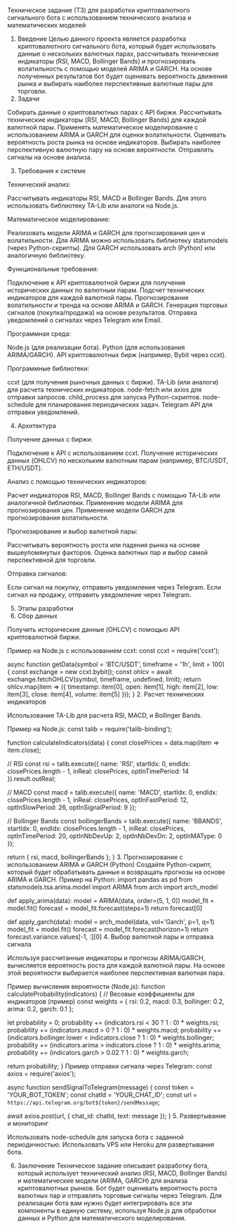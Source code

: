 Техническое задание (ТЗ) для разработки криптовалютного сигнального бота с использованием технического анализа и математических моделей
1. Введение
Целью данного проекта является разработка криптовалютного сигнального бота, который будет использовать данные о нескольких валютных парах, рассчитывать технические индикаторы (RSI, MACD, Bollinger Bands) и прогнозировать волатильность с помощью моделей ARIMA и GARCH. На основе полученных результатов бот будет оценивать вероятность движения рынка и выбирать наиболее перспективные валютные пары для торговли.
2. Задачи

Собирать данные о криптовалютных парах с API биржи.
Рассчитывать технические индикаторы (RSI, MACD, Bollinger Bands) для каждой валютной пары.
Применять математическое моделирование с использованием ARIMA и GARCH для оценки волатильности.
Оценивать вероятность роста рынка на основе индикаторов.
Выбирать наиболее перспективную валютную пару на основе вероятности.
Отправлять сигналы на основе анализа.

3. Требования к системе

Технический анализ:

Рассчитывать индикаторы RSI, MACD и Bollinger Bands.
Для этого использовать библиотеку TA-Lib или аналоги на Node.js.

Математическое моделирование:

Реализовать модели ARIMA и GARCH для прогнозирования цен и волатильности.
Для ARIMA можно использовать библиотеку statsmodels (через Python-скрипты).
Для GARCH использовать arch (Python) или аналогичную библиотеку.

Функциональные требования:

Подключение к API криптовалютной биржи для получения исторических данных по валютным парам.
Подсчет технических индикаторов для каждой валютной пары.
Прогнозирование волатильности и тренда на основе ARIMA и GARCH.
Генерация торговых сигналов (покупка/продажа) на основе результатов.
Отправка уведомлений о сигналах через Telegram или Email.

Программная среда:

Node.js (для реализации бота).
Python (для использования ARIMA/GARCH).
API криптовалютных бирж (например, Bybit через ccxt).

Программные библиотеки:

ccxt (для получения рыночных данных с биржи).
TA-Lib (или аналоги) для расчета технических индикаторов.
node-fetch или axios для отправки запросов.
child_process для запуска Python-скриптов.
node-schedule для планирования периодических задач.
Telegram API для отправки уведомлений.

4. Архитектура

Получение данных с биржи:

Подключение к API с использованием ccxt.
Получение исторических данных (OHLCV) по нескольким валютным парам (например, BTC/USDT, ETH/USDT).

Анализ с помощью технических индикаторов:

Расчет индикаторов RSI, MACD, Bollinger Bands с помощью TA-Lib или аналогичной библиотеки.
Применение модели ARIMA для прогнозирования цен.
Применение модели GARCH для прогнозирования волатильности.

Прогнозирование и выбор валютной пары:

Рассчитывать вероятность роста или падения рынка на основе вышеупомянутых факторов.
Оценка валютных пар и выбор самой перспективной для торговли.

Отправка сигналов:

Если сигнал на покупку, отправить уведомление через Telegram.
Если сигнал на продажу, отправить уведомление через Telegram.

5. Этапы разработки
1. Сбор данных

Получить исторические данные (OHLCV) с помощью API криптовалютной биржи.

Пример на Node.js с использованием ccxt:
const ccxt = require('ccxt');

async function getData(symbol = 'BTC/USDT', timeframe = '1h', limit = 100) {
const exchange = new ccxt.bybit();
const ohlcv = await exchange.fetchOHLCV(symbol, timeframe, undefined, limit);
return ohlcv.map(item => ({
timestamp: item[0],
open: item[1],
high: item[2],
low: item[3],
close: item[4],
volume: item[5]
}));
}
2. Расчет технических индикаторов

Использование TA-Lib для расчета RSI, MACD, и Bollinger Bands.

Пример на Node.js:
const talib = require('talib-binding');

function calculateIndicators(data) {
const closePrices = data.map(item => item.close);

// RSI
const rsi = talib.execute({
name: 'RSI',
startIdx: 0,
endIdx: closePrices.length - 1,
inReal: closePrices,
optInTimePeriod: 14
}).result.outReal;

// MACD
const macd = talib.execute({
name: 'MACD',
startIdx: 0,
endIdx: closePrices.length - 1,
inReal: closePrices,
optInFastPeriod: 12,
optInSlowPeriod: 26,
optInSignalPeriod: 9
});

// Bollinger Bands
const bollingerBands = talib.execute({
name: 'BBANDS',
startIdx: 0,
endIdx: closePrices.length - 1,
inReal: closePrices,
optInTimePeriod: 20,
optInNbDevUp: 2,
optInNbDevDn: 2,
optInMAType: 0
});

return {
rsi,
macd,
bollingerBands
};
}
3. Прогнозирование с использованием ARIMA и GARCH (Python)
Создайте Python-скрипт, который будет обрабатывать данные и возвращать прогнозы на основе ARIMA и GARCH.
Пример на Python:
import pandas as pd
from statsmodels.tsa.arima.model import ARIMA
from arch import arch_model

def apply_arima(data):
model = ARIMA(data, order=(5, 1, 0))
model_fit = model.fit()
forecast = model_fit.forecast(steps=1)
return forecast[0]

def apply_garch(data):
model = arch_model(data, vol='Garch', p=1, q=1)
model_fit = model.fit()
forecast = model_fit.forecast(horizon=1)
return forecast.variance.values[-1, :][0]
4. Выбор валютной пары и отправка сигнала

Используя рассчитанные индикаторы и прогнозы ARIMA/GARCH, вычисляется вероятность роста для каждой валютной пары.
На основе этой вероятности выбирается наиболее перспективная валютная пара.

Пример вычисления вероятности (Node.js):
function calculateProbability(indicators) {
// Весовые коэффициенты для индикаторов (пример)
const weights = {
rsi: 0.2,
macd: 0.3,
bollinger: 0.2,
arima: 0.2,
garch: 0.1
};

let probability = 0;
probability += (indicators.rsi < 30 ? 1 : 0) * weights.rsi;
probability += (indicators.macd > 0 ? 1 : 0) * weights.macd;
probability += (indicators.bollinger.lower < indicators.close ? 1 : 0) * weights.bollinger;
probability += (indicators.arima > indicators.close ? 1 : 0) * weights.arima;
probability += (indicators.garch > 0.02 ? 1 : 0) * weights.garch;

return probability;
}
Пример отправки сигнала через Telegram:
const axios = require('axios');

async function sendSignalToTelegram(message) {
const token = 'YOUR_BOT_TOKEN';
const chatId = 'YOUR_CHAT_ID';
const url = `https://api.telegram.org/bot${token}/sendMessage`;

await axios.post(url, {
chat_id: chatId,
text: message
});
}
5. Развертывание и мониторинг

Использовать node-schedule для запуска бота с заданной периодичностью.
Использовать VPS или Heroku для развертывания бота.

6. Заключение
Техническое задание описывает разработку бота, который использует технический анализ (RSI, MACD, Bollinger Bands) и математические модели (ARIMA, GARCH) для анализа криптовалютных рынков. Бот будет оценивать вероятность роста валютных пар и отправлять торговые сигналы через Telegram.
Для реализации бота вам нужно будет интегрировать все эти компоненты в единую систему, используя Node.js для обработки данных и Python для математического моделирования.